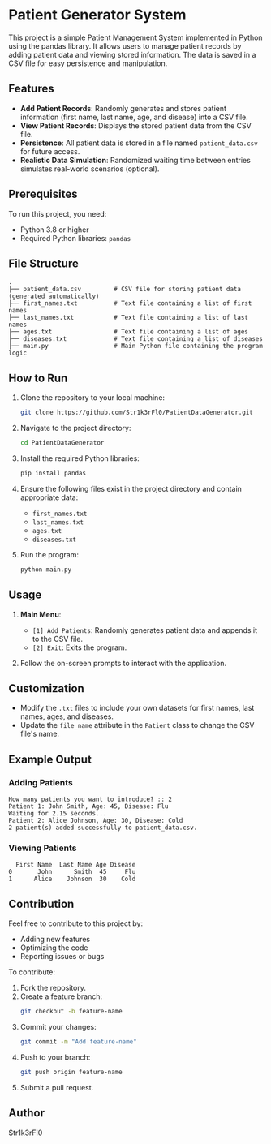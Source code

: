 # Patient Generator System

This project is a simple Patient Management System implemented in Python using the pandas library. It allows users to manage patient records by adding patient data and viewing stored information. The data is saved in a CSV file for easy persistence and manipulation.

## Features

- **Add Patient Records**: Randomly generates and stores patient information (first name, last name, age, and disease) into a CSV file.
- **View Patient Records**: Displays the stored patient data from the CSV file.
- **Persistence**: All patient data is stored in a file named `patient_data.csv` for future access.
- **Realistic Data Simulation**: Randomized waiting time between entries simulates real-world scenarios (optional).

## Prerequisites

To run this project, you need:

- Python 3.8 or higher
- Required Python libraries: `pandas`

## File Structure

```
.
├── patient_data.csv         # CSV file for storing patient data (generated automatically)
├── first_names.txt          # Text file containing a list of first names
├── last_names.txt           # Text file containing a list of last names
├── ages.txt                 # Text file containing a list of ages
├── diseases.txt             # Text file containing a list of diseases
├── main.py                  # Main Python file containing the program logic
```

## How to Run

1. Clone the repository to your local machine:

   ```bash
   git clone https://github.com/Str1k3rFl0/PatientDataGenerator.git
   ```

2. Navigate to the project directory:

   ```bash
   cd PatientDataGenerator
   ```

3. Install the required Python libraries:

   ```bash
   pip install pandas
   ```

4. Ensure the following files exist in the project directory and contain appropriate data:

   - `first_names.txt`
   - `last_names.txt`
   - `ages.txt`
   - `diseases.txt`

5. Run the program:

   ```bash
   python main.py
   ```

## Usage

1. **Main Menu**:

   - `[1] Add Patients`: Randomly generates patient data and appends it to the CSV file.
   - `[2] Exit`: Exits the program.

2. Follow the on-screen prompts to interact with the application.

## Customization

- Modify the `.txt` files to include your own datasets for first names, last names, ages, and diseases.
- Update the `file_name` attribute in the `Patient` class to change the CSV file's name.

## Example Output

### Adding Patients

```
How many patients you want to introduce? :: 2
Patient 1: John Smith, Age: 45, Disease: Flu
Waiting for 2.15 seconds...
Patient 2: Alice Johnson, Age: 30, Disease: Cold
2 patient(s) added successfully to patient_data.csv.
```

### Viewing Patients

```
  First Name  Last Name Age Disease
0       John      Smith  45     Flu
1      Alice    Johnson  30    Cold
```

## Contribution

Feel free to contribute to this project by:

- Adding new features
- Optimizing the code
- Reporting issues or bugs

To contribute:

1. Fork the repository.
2. Create a feature branch:
   ```bash
   git checkout -b feature-name
   ```
3. Commit your changes:
   ```bash
   git commit -m "Add feature-name"
   ```
4. Push to your branch:
   ```bash
   git push origin feature-name
   ```
5. Submit a pull request.

## Author
Str1k3rFl0
